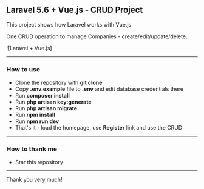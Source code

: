 ## Laravel 5.6 + Vue.js - CRUD Project

This project shows how Laravel works with Vue.js

One CRUD operation to manage Companies - create/edit/update/delete.

![Laravel + Vue.js]

---

### How to use

- Clone the repository with __git clone__
- Copy __.env.example__ file to __.env__ and edit database credentials there
- Run __composer install__
- Run __php artisan key:generate__
- Run __php artisan migrate__
- Run __npm install__
- Run __npm run dev__
- That's it - load the homepage, use __Register__ link and use the CRUD

---

### How to thank me

- Star this repository

---

Thank you very much!
